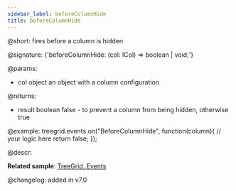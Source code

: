 ```yaml
---
sidebar_label: beforeColumnHide
title: beforeColumnHide
---          
```


@short: fires before a column is hidden

@signature: {'beforeColumnHide: (col: ICol) => boolean | void;'}

@params: 
- col   object  an object with a column configuration

@returns:
- result	boolean		false - to prevent a column from being hidden, otherwise true

@example:
treegrid.events.on("BeforeColumnHide", function(column){
    // your logic here
    return false;
});


@descr:


**Related sample**: [TreeGrid. Events](https://snippet.dhtmlx.com/sgwnxshe)

@changelog: added in v7.0